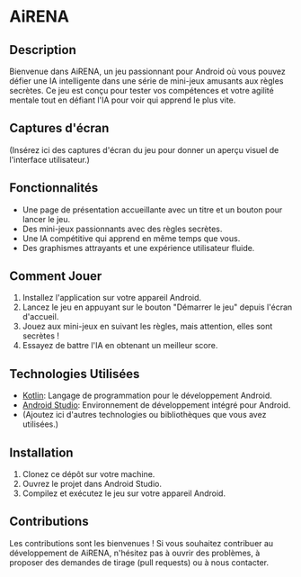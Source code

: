 # AiRENA

## Description
Bienvenue dans AiRENA, un jeu passionnant pour Android où vous pouvez défier une IA intelligente dans une série de mini-jeux amusants aux règles secrètes. Ce jeu est conçu pour tester vos compétences et votre agilité mentale tout en défiant l'IA pour voir qui apprend le plus vite.

## Captures d'écran
(Insérez ici des captures d'écran du jeu pour donner un aperçu visuel de l'interface utilisateur.)

## Fonctionnalités
- Une page de présentation accueillante avec un titre et un bouton pour lancer le jeu.
- Des mini-jeux passionnants avec des règles secrètes.
- Une IA compétitive qui apprend en même temps que vous.
- Des graphismes attrayants et une expérience utilisateur fluide.

## Comment Jouer
1. Installez l'application sur votre appareil Android.
2. Lancez le jeu en appuyant sur le bouton "Démarrer le jeu" depuis l'écran d'accueil.
3. Jouez aux mini-jeux en suivant les règles, mais attention, elles sont secrètes !
4. Essayez de battre l'IA en obtenant un meilleur score.

## Technologies Utilisées
- [Kotlin](https://kotlinlang.org/): Langage de programmation pour le développement Android.
- [Android Studio](https://developer.android.com/studio): Environnement de développement intégré pour Android.
- (Ajoutez ici d'autres technologies ou bibliothèques que vous avez utilisées.)

## Installation
1. Clonez ce dépôt sur votre machine.
2. Ouvrez le projet dans Android Studio.
3. Compilez et exécutez le jeu sur votre appareil Android.

## Contributions
Les contributions sont les bienvenues ! Si vous souhaitez contribuer au développement de AiRENA, n'hésitez pas à ouvrir des problèmes, à proposer des demandes de tirage (pull requests) ou à nous contacter.

